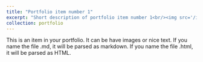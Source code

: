 ```yaml
---
title: "Portfolio item number 1"
excerpt: "Short description of portfolio item number 1<br/><img src='/images/Maps for final project.png'><img src='/images/Maps for final project_2.png'>"
collection: portfolio
---
```


This is an item in your portfolio. It can be have images or nice text. If you name the file .md, it will be parsed as markdown. If you name the file .html, it will be parsed as HTML. 
